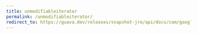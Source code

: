```yaml
---
title: unmodifiableiterator
permalink: /unmodifiableiterator/
redirect_to: https://guava.dev/releases/snapshot-jre/api/docs/com/google/common/collect/UnmodifiableIterator.html
---
```

